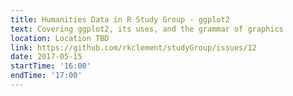 ```yaml
---
title: Humanities Data in R Study Group - ggplot2
text: Covering ggplot2, its uses, and the grammar of graphics
location: Location TBD
link: https://github.com/rkclement/studyGroup/issues/12
date: 2017-05-15
startTime: '16:00'
endTime: '17:00'
---
```

